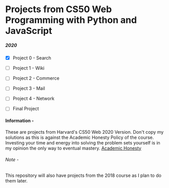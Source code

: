 # Projects from CS50 Web Programming with Python and JavaScript

##### 2020

- [x] Project 0 - Search

- [ ] Project 1 - Wiki

- [ ] Project 2 - Commerce

- [ ] Project 3 - Mail

- [ ] Project 4 - Network

- [ ] Final Project

#### Information - 

These are projects from Harvard's CS50 Web 2020 Version. Don't copy my solutions as this is against the Academic Honesty Policy of the course. Investing your time and energy into solving the problem sets yourself is in my opinion the only way to eventual mastery. [Academic Honesty](https://docs.cs50.net/2018/x/syllabus.html#academic-honesty)
###### Note - 

This repository will also have projects from the 2018 course as I plan to do them later. 

